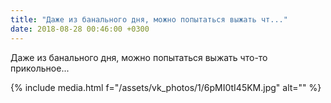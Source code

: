 ```yaml
---
title: "Даже из банального дня, можно попытаться выжать чт..."
date: 2018-08-28 00:46:00 +0300
---
```


Даже из банального дня, можно попытаться выжать что-то прикольное...

{% include media.html f="/assets/vk_photos/1/6pMI0tI45KM.jpg" alt="" %}
